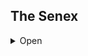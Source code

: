 ## The Senex

<details><summary>Open</summary>
<p>
  
Starting Equipment: a walking stick and a piece of practical-but-unique headwear.
Starting Skill: Folklore and your choice of History, Poetry, Philology, Mysticism, Monstrumology, Alchemy, Mythology, Runes & Glyphs, or Geopolitics.

**A:** Well-Learned, Ancient Tongues

**B:** Unanswered Questions

**C:** Deep Insight

**D:** Hidden Speech

### Tricks
  
Every time you gain a Sennex template, roll 1d12 and gain that Trick. If you roll a repeat, take your choice of the one above or below it.
	
Tricks take up a Psyche slot but the material components of them always seem to be on hand without taking up an inventory slot.

### A: Well-Learned

For each Sennex template you posses you may have a skill not take up a Psyche slot.

### A: Ancient Tongues

When you encounter some bit of language that you don’t know—like a page in a book, inscription on a ring, or occult chanted phrase—there’s a 2-in-6 chance you know it. Not that you know the whole language, just that you happen to know what this particular bit of language means. 

As you gain templates in this class, the chances that you know any particular bit of language increases by 1-in-6 per template.

### B: Unanswered Questions
  
You have a stat called Unanswered, which starts at 0. Everytime you encounter something very strange and mysterious and unknown in your adventuring, add 1 to your Unanswered stat. Note that this has to be stuff that is really weird and unexplained, not minor stuff. 

Good examples of unanswered questions include:

  1. What is through the Red Iron Door under Mount Breakspear?
  2. Who is the hooded figure we keep seeing at dusk and dawn?
  3. Why would our friend, the Duke of Ravenwood, suddenly turn on us?
  4. What happened that caused the ruined castle to the east to split in half?
  5. Where can we find the lair of the demonghast called Fatemonger?
  6. What does this mysterious serrated amulet do, and how do you use it?

Big, bad questions, ones with reaching implications and strange answers. Again, whenever you have a new question, write it down, and then add 1 to your Unanswered stat.

When you are in the presence of a great deal of knowledge—which might be a big library, another sage or scholar, some ancient wise being, or something else entirely—roll 1d6. If the result is less than or equal to your Unanswered stat, you learn the answer to one of your big questions, and then reduce your Unanswered stat by the amount rolled. This can be related to the source of knowledge you’re dealing with, or it could just be a flash of inspiration; how you piece the info together matters less than that you now know it.

It’s important to note that if you discover an answer to one of your big questions organically, just through playing the game, that doesn’t reduce your Unanswered stat. You only reduce your Unanswered stat when you specifically use your Senex ability to divine answers in this way.

### C: Deep Insight

If you spend a minute or so watching someone, you can make 3 Swords checks. For each success you learn one of the following three things; what their next immediate course of action is, why they’re taking that particular course of action, and how you could best change their mind. Once you’ve done this, you can’t do it again until tomorrow, and you can’t do it to the same person two days in a row.

An example of this could be “the King is going to banish us from the realm,” and “he’s doing it because he’s already unpopular with his subjects, and news of war from the South would spark further unrest,” and “he fears for his own throne, but if we can protect his throne he’ll be happy to keep us around.”

### D: Hidden Speech
  
When you succeed on the now 4-in-6 roll to use Ancient Tongues, you now have enough of that language to carry on a medium-length conversation fluently. 

Furthermore, you can now use Ancient Tongues (and thus Hidden Speech) on things that might not ordinarily qualify as languages: the call of wild animals, the whispering of trees, the crash of a thunderstorm, the clink of gold coins, the creak of an old castle, or the cry of the oppressed. 

### Tricks
For each Senex template you take, you roll 1d12 and gain one of these; if you roll a repeat, take your choice of the option above or below it.

  1. **Flask**. You always have a small flask of alcohol on you, no matter what, and when you or a party member really need a slug, it’s always got just enough.
  2. **Voice**. You are very good at doing imitations and mimicry, to an uncanny degree.
  3. **Animal**. You’ve got a small animal with you, like a raven or a cat, that is cleverer than normal, can read whatever you can, and will sometimes do what you tell it to do.
  4. **Quill**. You’ve got a quill (or a knife, if you’d rather be etching than writing) that can write on anything—wood, stone, metal, whatever. 
  5. **Light**. You can touch a small object to make it glow like a candle; you get 1 hour of this per template per day.
  6. **Notebook**. You have a notebook on your person that never leaves your side. Literally. If someone takes it away from you, it’ll end up back on your person, somehow.
  7. **Cowl**. When you wear your practical headgear, you can choose to have it hide your face from all but dedicated scrutiny; you’ll just look like an old person, and people will quickly write you off.
  8. **Tea**. You’re just really bonkers good at making tea, and know tons about it; if you claim it’s magical, anyone and everyone will believe you.
  9. **Fire**. You can start a small fire with almost anything under almost any conditions. 
  10. **Staff**. Your walking stick will never break, and you have advantage on checks against being deprived of it (which includes stuff like Háma at the door to the Golden Hall).
  11. **Charm**. People just seem to take a shine to you when they first meet you, especially animals, children, and elders.
  12. **Mouth**. You can whistle clearly and loudly, blow ornate smoke-shapes, and tie knots with your tongue.
  
</p>
</details>
